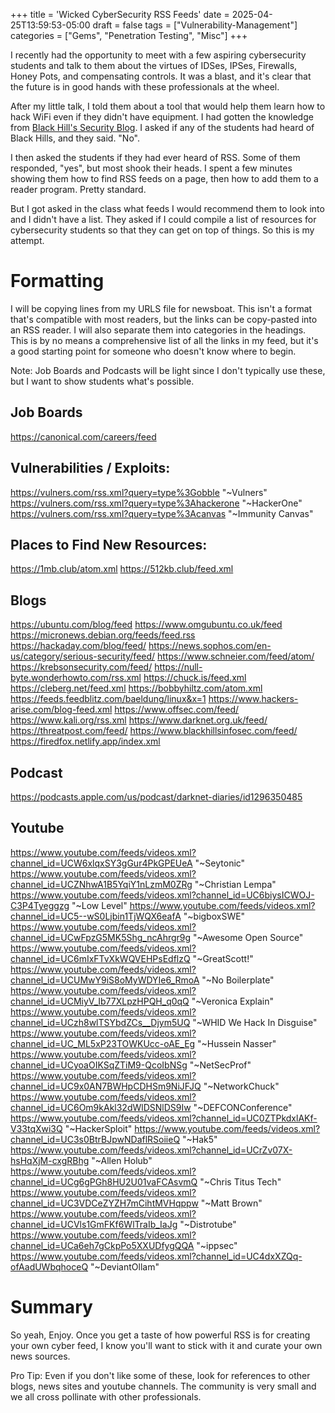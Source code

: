 +++
title = 'Wicked CyberSecurity RSS Feeds'
date = 2025-04-25T13:59:53-05:00
draft = false
tags = ["Vulnerability-Management"]
categories = ["Gems", "Penetration Testing", "Misc"]
+++

I recently had the opportunity to meet with a few aspiring cybersecurity students and talk to them about the virtues of IDSes, IPSes, Firewalls, Honey Pots, and compensating controls. It was a blast, and it's clear that the future is in good hands with these professionals at the wheel.

After my little talk, I told them about a tool that would help them learn how to hack WiFi even if they didn't have equipment. I had gotten the knowledge from [Black Hill's Security Blog](https://www.blackhillsinfosec.com/blog/). I asked if any of the students had heard of Black Hills, and they said. "No".

I then asked the students if they had ever heard of RSS. Some of them responded, "yes", but most shook their heads. I spent a few minutes showing them how to find RSS feeds on a page, then how to add them to a reader program. Pretty standard.

But I got asked in the class what feeds I would recommend them to look into and I didn't have a list. They asked if I could compile a list of resources for cybersecurity students so that they can get on top of things. So this is my attempt.

# Formatting

I will be copying lines from my URLS file for newsboat. This isn't a format that's compatible with most readers, but the links can be copy-pasted into an RSS reader. I will also separate them into categories in the headings. This is by no means a comprehensive list of all the links in my feed, but it's a good starting point for someone who doesn't know where to begin.

Note: Job Boards and Podcasts will be light since I don't typically use these, but I want to show students what's possible.

## Job Boards
https://canonical.com/careers/feed

## Vulnerabilities / Exploits:
https://vulners.com/rss.xml?query=type%3Gobble "~Vulners"
https://vulners.com/rss.xml?query=type%3Ahackerone "~HackerOne"
https://vulners.com/rss.xml?query=type%3Acanvas "~Immunity Canvas"

## Places to Find New Resources:
https://1mb.club/atom.xml
https://512kb.club/feed.xml


## Blogs

https://ubuntu.com/blog/feed
https://www.omgubuntu.co.uk/feed
https://micronews.debian.org/feeds/feed.rss
https://hackaday.com/blog/feed/
https://news.sophos.com/en-us/category/serious-security/feed/
https://www.schneier.com/feed/atom/
https://krebsonsecurity.com/feed/
https://null-byte.wonderhowto.com/rss.xml
https://chuck.is/feed.xml
https://cleberg.net/feed.xml
https://bobbyhiltz.com/atom.xml
https://feeds.feedblitz.com/baeldung/linux&x=1
https://www.hackers-arise.com/blog-feed.xml
https://www.offsec.com/feed/
https://www.kali.org/rss.xml
https://www.darknet.org.uk/feed/
https://threatpost.com/feed/
https://www.blackhillsinfosec.com/feed/
https://firedfox.netlify.app/index.xml

## Podcast

https://podcasts.apple.com/us/podcast/darknet-diaries/id1296350485

## Youtube

https://www.youtube.com/feeds/videos.xml?channel_id=UCW6xlqxSY3gGur4PkGPEUeA "~Seytonic"
https://www.youtube.com/feeds/videos.xml?channel_id=UCZNhwA1B5YqiY1nLzmM0ZRg "~Christian Lempa"
https://www.youtube.com/feeds/videos.xml?channel_id=UC6biysICWOJ-C3P4Tyeggzg "~Low Level"
https://www.youtube.com/feeds/videos.xml?channel_id=UC5--wS0Ljbin1TjWQX6eafA "~bigboxSWE"
https://www.youtube.com/feeds/videos.xml?channel_id=UCwFpzG5MK5Shg_ncAhrgr9g "~Awesome Open Source"
https://www.youtube.com/feeds/videos.xml?channel_id=UC6mIxFTvXkWQVEHPsEdflzQ "~GreatScott!"
https://www.youtube.com/feeds/videos.xml?channel_id=UCUMwY9iS8oMyWDYIe6_RmoA "~No Boilerplate"
https://www.youtube.com/feeds/videos.xml?channel_id=UCMiyV_Ib77XLpzHPQH_q0qQ "~Veronica Explain"
https://www.youtube.com/feeds/videos.xml?channel_id=UCzh8wlTSYbdZCs__Djym5UQ "~WHID We Hack In Disguise"
https://www.youtube.com/feeds/videos.xml?channel_id=UC_ML5xP23TOWKUcc-oAE_Eg "~Hussein Nasser"
https://www.youtube.com/feeds/videos.xml?channel_id=UCyoaOIKSqZTiM9-QcoIbNSg "~NetSecProf"
https://www.youtube.com/feeds/videos.xml?channel_id=UC9x0AN7BWHpCDHSm9NiJFJQ "~NetworkChuck"
https://www.youtube.com/feeds/videos.xml?channel_id=UC6Om9kAkl32dWlDSNlDS9Iw "~DEFCONConference"
https://www.youtube.com/feeds/videos.xml?channel_id=UC0ZTPkdxlAKf-V33tqXwi3Q "~HackerSploit"
https://www.youtube.com/feeds/videos.xml?channel_id=UC3s0BtrBJpwNDaflRSoiieQ "~Hak5"
https://www.youtube.com/feeds/videos.xml?channel_id=UCrZv07X-hsHqXjM-cxgRBhg "~Allen Holub"
https://www.youtube.com/feeds/videos.xml?channel_id=UCg6gPGh8HU2U01vaFCAsvmQ "~Chris Titus Tech"
https://www.youtube.com/feeds/videos.xml?channel_id=UC3VDCeZYZH7mCihtMVHqppw "~Matt Brown"
https://www.youtube.com/feeds/videos.xml?channel_id=UCVls1GmFKf6WlTraIb_IaJg "~Distrotube"
https://www.youtube.com/feeds/videos.xml?channel_id=UCa6eh7gCkpPo5XXUDfygQQA "~ippsec"
https://www.youtube.com/feeds/videos.xml?channel_id=UC4dxXZQq-ofAadUWbqhoceQ "~DeviantOllam"


# Summary

So yeah, Enjoy. Once you get a taste of how powerful RSS is for creating your own cyber feed, I know you'll want to stick with it and curate your own news sources.

Pro Tip: Even if you don't like some of these, look for references to other blogs, news sites and youtube channels. The community is very small and we all cross pollinate with other professionals.
